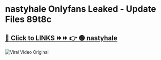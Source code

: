 
 # nastyhale Onlyfans Leaked - Update Files 89t8c

## <h2><a href="https://clipsfans.com/nastyhale&ref=git">🔗 Click to LINKS ⏩⏩ 👉 🟢 nastyhale </a></h2>

<a href="https://clipsfans.com/nastyhale&ref=git" rel="nofollow" data-target="animated-image.originalLink"><img src="https://i.ibb.co.com/xMMVF88/686577567.gif" alt="Viral Video Original" style="max-width: 100%; display: inline-block;" data-target="animated-image.originalImage"></a>

